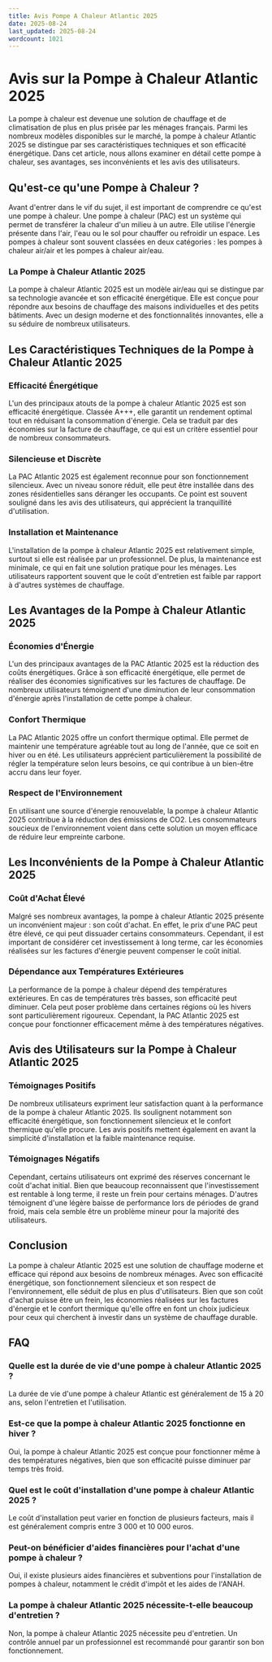 ```yaml
---
title: Avis Pompe A Chaleur Atlantic 2025
date: 2025-08-24
last_updated: 2025-08-24
wordcount: 1021
---
```


# Avis sur la Pompe à Chaleur Atlantic 2025

La pompe à chaleur est devenue une solution de chauffage et de climatisation de plus en plus prisée par les ménages français. Parmi les nombreux modèles disponibles sur le marché, la pompe à chaleur Atlantic 2025 se distingue par ses caractéristiques techniques et son efficacité énergétique. Dans cet article, nous allons examiner en détail cette pompe à chaleur, ses avantages, ses inconvénients et les avis des utilisateurs.

## Qu'est-ce qu'une Pompe à Chaleur ?

Avant d'entrer dans le vif du sujet, il est important de comprendre ce qu'est une pompe à chaleur. Une pompe à chaleur (PAC) est un système qui permet de transférer la chaleur d'un milieu à un autre. Elle utilise l'énergie présente dans l'air, l'eau ou le sol pour chauffer ou refroidir un espace. Les pompes à chaleur sont souvent classées en deux catégories : les pompes à chaleur air/air et les pompes à chaleur air/eau.

### La Pompe à Chaleur Atlantic 2025

La pompe à chaleur Atlantic 2025 est un modèle air/eau qui se distingue par sa technologie avancée et son efficacité énergétique. Elle est conçue pour répondre aux besoins de chauffage des maisons individuelles et des petits bâtiments. Avec un design moderne et des fonctionnalités innovantes, elle a su séduire de nombreux utilisateurs.

## Les Caractéristiques Techniques de la Pompe à Chaleur Atlantic 2025

### Efficacité Énergétique

L'un des principaux atouts de la pompe à chaleur Atlantic 2025 est son efficacité énergétique. Classée A+++, elle garantit un rendement optimal tout en réduisant la consommation d'énergie. Cela se traduit par des économies sur la facture de chauffage, ce qui est un critère essentiel pour de nombreux consommateurs.

### Silencieuse et Discrète

La PAC Atlantic 2025 est également reconnue pour son fonctionnement silencieux. Avec un niveau sonore réduit, elle peut être installée dans des zones résidentielles sans déranger les occupants. Ce point est souvent souligné dans les avis des utilisateurs, qui apprécient la tranquillité d'utilisation.

### Installation et Maintenance

L'installation de la pompe à chaleur Atlantic 2025 est relativement simple, surtout si elle est réalisée par un professionnel. De plus, la maintenance est minimale, ce qui en fait une solution pratique pour les ménages. Les utilisateurs rapportent souvent que le coût d'entretien est faible par rapport à d'autres systèmes de chauffage.

## Les Avantages de la Pompe à Chaleur Atlantic 2025

### Économies d'Énergie

L'un des principaux avantages de la PAC Atlantic 2025 est la réduction des coûts énergétiques. Grâce à son efficacité énergétique, elle permet de réaliser des économies significatives sur les factures de chauffage. De nombreux utilisateurs témoignent d'une diminution de leur consommation d'énergie après l'installation de cette pompe à chaleur.

### Confort Thermique

La PAC Atlantic 2025 offre un confort thermique optimal. Elle permet de maintenir une température agréable tout au long de l'année, que ce soit en hiver ou en été. Les utilisateurs apprécient particulièrement la possibilité de régler la température selon leurs besoins, ce qui contribue à un bien-être accru dans leur foyer.

### Respect de l'Environnement

En utilisant une source d'énergie renouvelable, la pompe à chaleur Atlantic 2025 contribue à la réduction des émissions de CO2. Les consommateurs soucieux de l'environnement voient dans cette solution un moyen efficace de réduire leur empreinte carbone.

## Les Inconvénients de la Pompe à Chaleur Atlantic 2025

### Coût d'Achat Élevé

Malgré ses nombreux avantages, la pompe à chaleur Atlantic 2025 présente un inconvénient majeur : son coût d'achat. En effet, le prix d'une PAC peut être élevé, ce qui peut dissuader certains consommateurs. Cependant, il est important de considérer cet investissement à long terme, car les économies réalisées sur les factures d'énergie peuvent compenser le coût initial.

### Dépendance aux Températures Extérieures

La performance de la pompe à chaleur dépend des températures extérieures. En cas de températures très basses, son efficacité peut diminuer. Cela peut poser problème dans certaines régions où les hivers sont particulièrement rigoureux. Cependant, la PAC Atlantic 2025 est conçue pour fonctionner efficacement même à des températures négatives.

## Avis des Utilisateurs sur la Pompe à Chaleur Atlantic 2025

### Témoignages Positifs

De nombreux utilisateurs expriment leur satisfaction quant à la performance de la pompe à chaleur Atlantic 2025. Ils soulignent notamment son efficacité énergétique, son fonctionnement silencieux et le confort thermique qu'elle procure. Les avis positifs mettent également en avant la simplicité d'installation et la faible maintenance requise.

### Témoignages Négatifs

Cependant, certains utilisateurs ont exprimé des réserves concernant le coût d'achat initial. Bien que beaucoup reconnaissent que l'investissement est rentable à long terme, il reste un frein pour certains ménages. D'autres témoignent d'une légère baisse de performance lors de périodes de grand froid, mais cela semble être un problème mineur pour la majorité des utilisateurs.

## Conclusion

La pompe à chaleur Atlantic 2025 est une solution de chauffage moderne et efficace qui répond aux besoins de nombreux ménages. Avec son efficacité énergétique, son fonctionnement silencieux et son respect de l'environnement, elle séduit de plus en plus d'utilisateurs. Bien que son coût d'achat puisse être un frein, les économies réalisées sur les factures d'énergie et le confort thermique qu'elle offre en font un choix judicieux pour ceux qui cherchent à investir dans un système de chauffage durable.

## FAQ

### Quelle est la durée de vie d'une pompe à chaleur Atlantic 2025 ?

La durée de vie d'une pompe à chaleur Atlantic est généralement de 15 à 20 ans, selon l'entretien et l'utilisation.

### Est-ce que la pompe à chaleur Atlantic 2025 fonctionne en hiver ?

Oui, la pompe à chaleur Atlantic 2025 est conçue pour fonctionner même à des températures négatives, bien que son efficacité puisse diminuer par temps très froid.

### Quel est le coût d'installation d'une pompe à chaleur Atlantic 2025 ?

Le coût d'installation peut varier en fonction de plusieurs facteurs, mais il est généralement compris entre 3 000 et 10 000 euros.

### Peut-on bénéficier d'aides financières pour l'achat d'une pompe à chaleur ?

Oui, il existe plusieurs aides financières et subventions pour l'installation de pompes à chaleur, notamment le crédit d'impôt et les aides de l'ANAH.

### La pompe à chaleur Atlantic 2025 nécessite-t-elle beaucoup d'entretien ?

Non, la pompe à chaleur Atlantic 2025 nécessite peu d'entretien. Un contrôle annuel par un professionnel est recommandé pour garantir son bon fonctionnement.